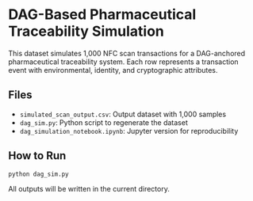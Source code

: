 # DAG-Based Pharmaceutical Traceability Simulation

This dataset simulates 1,000 NFC scan transactions for a DAG-anchored pharmaceutical traceability system. Each row represents a transaction event with environmental, identity, and cryptographic attributes.

## Files
- `simulated_scan_output.csv`: Output dataset with 1,000 samples
- `dag_sim.py`: Python script to regenerate the dataset
- `dag_simulation_notebook.ipynb`: Jupyter version for reproducibility

## How to Run
```
python dag_sim.py
```

All outputs will be written in the current directory.
